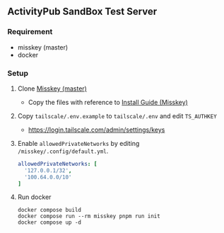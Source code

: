 ## ActivityPub SandBox Test Server

### Requirement
- misskey (master)
- docker

### Setup
1. Clone [Misskey (master)](https://github.com/misskey-dev/misskey/tree/master)
    * Copy the files with reference to [Install Guide (Misskey)](https://misskey-hub.net/ja/docs/for-admin/install/guides/docker/)

2. Copy `tailscale/.env.example` to `tailscale/.env` and edit `TS_AUTHKEY`
    * https://login.tailscale.com/admin/settings/keys

3. Enable `allowedPrivateNetworks` by editing `/misskey/.config/default.yml`.
    ```yml
    allowedPrivateNetworks: [
      '127.0.0.1/32',
      '100.64.0.0/10'
    ]
    ```

4. Run docker
    ```
    docker compose build
    docker compose run --rm misskey pnpm run init
    docker compose up -d
    ```
